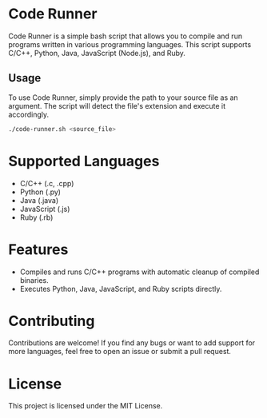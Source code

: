 # Code Runner

Code Runner is a simple bash script that allows you to compile and run programs written in various programming languages. This script supports C/C++, Python, Java, JavaScript (Node.js), and Ruby.

## Usage

To use Code Runner, simply provide the path to your source file as an argument. The script will detect the file's extension and execute it accordingly.

```bash
./code-runner.sh <source_file>
```

# Supported Languages

- C/C++ (.c, .cpp)
- Python (.py)
- Java (.java)
- JavaScript (.js)
- Ruby (.rb)

# Features

- Compiles and runs C/C++ programs with automatic cleanup of compiled binaries.
- Executes Python, Java, JavaScript, and Ruby scripts directly.

# Contributing

Contributions are welcome! If you find any bugs or want to add support for more languages, feel free to open an issue or submit a pull request.

# License

This project is licensed under the MIT License.
